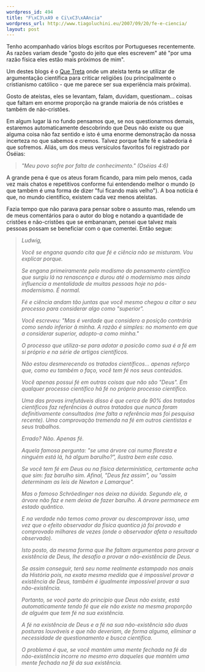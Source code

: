 ```yaml
--- 
wordpress_id: 494
title: "F\xC3\xA9 e Ci\xC3\xAAncia"
wordpress_url: http://www.tiagoluchini.eu/2007/09/20/fe-e-ciencia/
layout: post
---
```

Tenho acompanhado vários blogs escritos por Portugueses recentemente. As razões variam desde "gosto do jeito que eles escrevem" até "por uma razão física eles estão mais próximos de mim".

Um destes blogs é o <a href="http://ktreta.blogspot.com/" target="_blank">Que Treta</a> onde um ateísta tenta se utilizar de argumentação científica para criticar religiões (ou principalmente o cristianismo católico - que me parece ser sua experiência mais próxima).

Gosto de ateístas, eles se levantam, falam, duvidam, questionam... coisas que faltam em enorme proporção na grande maioria de nós cristões e também de não-cristões.

Em algum lugar lá no fundo pensamos que, se nos questionarmos demais, estaremos automaticamente descobrindo que Deus não existe ou que alguma coisa não faz sentido e isto é uma enorme demonstração da nossa incerteza no que sabemos e cremos. Talvez porque falte fé e sabedoria é que sofremos. Aliás, um dos meus versículos favoritos foi registrado por Oséias:
<blockquote><em>"Meu povo sofre por falta de conhecimento." (Oséias 4:6)</em></blockquote>
A grande pena é que os ateus foram ficando, para mim pelo menos, cada vez mais chatos e repetitivos conforme fui entendendo melhor o mundo (o que também é uma forma de dizer "fui ficando mais velho"). A boa notícia é que, no mundo científico, existem cada vez menos ateístas.

Fazia tempo que não parava para pensar sobre o assunto mas, relendo um de meus comentários para o autor do blog e notando a quantidade de cristões e não-cristões que se embananam, pensei que talvez mais pessoas possam se beneficiar com o que comentei. Então segue:
<blockquote><em>Ludwig,

Você se engana quando cita que fé e ciência não se misturam. Vou explicar porque.

Se engana primeiramente pelo modismo do pensamento científico que surgiu lá na renascença e durou até o modernismo mas ainda influencia a mentalidade de muitas pessoas hoje no pós-modernismo. É normal.

Fé e ciência andam tão juntas que você mesmo chegou a citar o seu processo para considerar algo como "superior".

Você escreveu: "Mas é verdade que considero a posição contrária como sendo inferior à minha. A razão é simples: no momento em que a considerar superior, adopto-a como minha."

O processo que utiliza-se para adotar a posicão como sua é a fé em si próprio e na série de artigos científicos.

Não estou desmerecendo os tratados científicos... apenas reforço que, como eu também o faço, você tem fé nos seus conteúdos.

Você apenas possui fé em outras coisas que não são "Deus". Em qualquer processo científico há fé no próprio processo científico.

Uma das provas irrefutáveis disso é que cerca de 90% dos tratados científicos faz referências à outros tratados que nunca foram definitivamente consultados (me falta a referência mas foi pesquisa recente). Uma comprovação tremenda na fé em outros cientistas e seus trabalhos.

Errado? Não. Apenas fé.

Aquela famosa pergunta: "se uma árvore cai numa floresta e ninguém está lá, há algum barulho?", ilustra bem este caso.

Se você tem fé em Deus ou na física determinística, certamente acha que sim: faz barulho sim. Afinal, "Deus fez assim", ou "assim determinam as leis de Newton e Lamarque".

Mas o famoso Schröedinger nos deixa na dúvida. Segundo ele, a árvore não faz e nem deixa de fazer barulho. A árvore permanece em estado quântico.

E na verdade não temos como provar ou descomprovar isso, uma vez que o efeito observador da física quantica já foi provado e comprovado milhares de vezes (onde o observador afeta o resultado observado).

Isto posto, da mesma forma que lhe faltam argumentos para provar a existência de Deus, lhe desafio a provar a não-existência de Deus.

Se assim conseguir, terá seu nome realmente estampado nos anais da História pois, na exata mesma medida que é impossível provar a existência de Deus, também é igualmente impossível provar a sua não-existência.

Portanto, se você parte do princípio que Deus não existe, está automaticamente tendo fé que ele não existe na mesma proporção de alguém que tem fé na sua existência.

A fé na existência de Deus e a fé na sua não-existência são duas posturas louváveis e que não deveriam, de forma alguma, eliminar a necessidade de questionamento e busca científica.

O problema é que, se você mantém uma mente fechada na fé da não-existência incorre no mesmo erro daqueles que mantém uma mente fechada na fé da sua existência.</em></blockquote>
